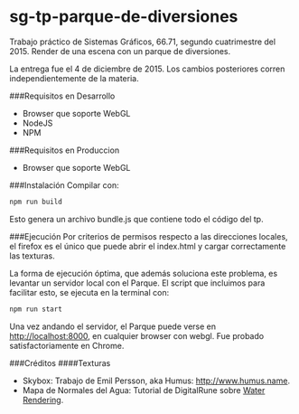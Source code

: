# sg-tp-parque-de-diversiones
Trabajo práctico de Sistemas Gráficos, 66.71,
segundo cuatrimestre del 2015. Render de una escena con un parque de diversiones.

La entrega fue el 4 de diciembre de 2015. Los cambios posteriores corren independientemente de la materia.

###Requisitos en Desarrollo
* Browser que soporte WebGL
* NodeJS
* NPM

###Requisitos en Produccion
* Browser que soporte WebGL

###Instalación
Compilar con:
```bash
npm run build
```
Esto genera un archivo bundle.js que contiene todo el código del tp.

###Ejecución
Por criterios de permisos respecto a las direcciones locales, el firefox es el único que puede abrir el index.html y cargar correctamente las texturas.

La forma de ejecución óptima, que además soluciona este problema, es levantar un servidor local con el Parque. El script que incluimos para facilitar esto, se ejecuta en la terminal con:
```bash
npm run start
```
Una vez andando el servidor, el Parque puede verse en <http://localhost:8000>, en cualquier browser con webgl. Fue probado satisfactoriamente en Chrome.

###Créditos
####Texturas
* Skybox: Trabajo de Emil Persson, aka Humus: <http://www.humus.name>.
* Mapa de Normales del Agua: Tutorial de DigitalRune sobre [Water Rendering](http://www.digitalrune.com/Blog/Post/1758/Water-Rendering).
